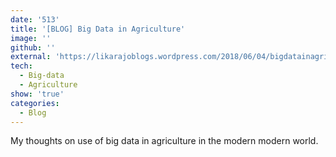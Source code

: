 ```yaml
---
date: '513'
title: '[BLOG] Big Data in Agriculture'
image: ''
github: ''
external: 'https://likarajoblogs.wordpress.com/2018/06/04/bigdatainagriculture/'
tech:
  - Big-data
  - Agriculture
show: 'true'
categories:
  - Blog
---
```


My thoughts on use of big data in agriculture in the modern modern world.